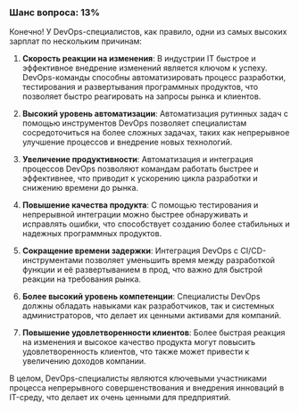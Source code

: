 ### Шанс вопроса: 13%

Конечно! У DevOps-специалистов, как правило, одни из самых высоких зарплат по нескольким причинам:

1. **Скорость реакции на изменения**: В индустрии IT быстрое и эффективное внедрение изменений является ключом к успеху. DevOps-команды способны автоматизировать процесс разработки, тестирования и развертывания программных продуктов, что позволяет быстро реагировать на запросы рынка и клиентов.

2. **Высокий уровень автоматизации**: Автоматизация рутинных задач с помощью инструментов DevOps позволяет специалистам сосредоточиться на более сложных задачах, таких как непрерывное улучшение процессов и внедрение новых технологий.

3. **Увеличение продуктивности**: Автоматизация и интеграция процессов DevOps позволяют командам работать быстрее и эффективнее, что приводит к ускорению цикла разработки и снижению времени до рынка.

4. **Повышение качества продукта**: С помощью тестирования и непрерывной интеграции можно быстрее обнаруживать и исправлять ошибки, что способствует созданию более стабильных и надежных программных продуктов.

5. **Сокращение времени задержки**: Интеграция DevOps с CI/CD-инструментами позволяет уменьшить время между разработкой функции и её развертыванием в прод, что важно для быстрой реакции на требования рынка.

6. **Более высокий уровень компетенции**: Специалисты DevOps должны обладать навыками как разработчиков, так и системных администраторов, что делает их ценными активами для компаний.

7. **Повышение удовлетворенности клиентов**: Более быстрая реакция на изменения и высокое качество продукта могут повысить удовлетворенность клиентов, что также может привести к увеличению доходов компании.

В целом, DevOps-специалисты являются ключевыми участниками процесса непрерывного совершенствования и внедрения инноваций в IT-среду, что делает их очень ценными для предприятий.